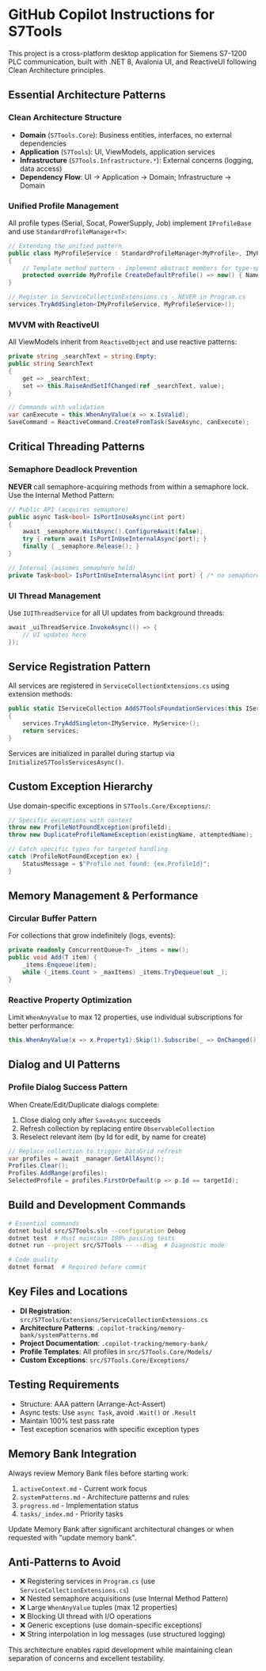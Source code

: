 # GitHub Copilot Instructions for S7Tools

This project is a cross-platform desktop application for Siemens S7-1200 PLC communication, built with .NET 8, Avalonia UI, and ReactiveUI following Clean Architecture principles.

## Essential Architecture Patterns

### Clean Architecture Structure
- **Domain** (`S7Tools.Core`): Business entities, interfaces, no external dependencies
- **Application** (`S7Tools`): UI, ViewModels, application services
- **Infrastructure** (`S7Tools.Infrastructure.*`): External concerns (logging, data access)
- **Dependency Flow**: UI → Application → Domain; Infrastructure → Domain

### Unified Profile Management
All profile types (Serial, Socat, PowerSupply, Job) implement `IProfileBase` and use `StandardProfileManager<T>`:

```csharp
// Extending the unified pattern
public class MyProfileService : StandardProfileManager<MyProfile>, IMyProfileService
{
    // Template method pattern - implement abstract members for type-specific behavior
    protected override MyProfile CreateDefaultProfile() => new() { Name = "MyDefault" };
}

// Register in ServiceCollectionExtensions.cs - NEVER in Program.cs
services.TryAddSingleton<IMyProfileService, MyProfileService>();
```

### MVVM with ReactiveUI
All ViewModels inherit from `ReactiveObject` and use reactive patterns:

```csharp
private string _searchText = string.Empty;
public string SearchText
{
    get => _searchText;
    set => this.RaiseAndSetIfChanged(ref _searchText, value);
}

// Commands with validation
var canExecute = this.WhenAnyValue(x => x.IsValid);
SaveCommand = ReactiveCommand.CreateFromTask(SaveAsync, canExecute);
```

## Critical Threading Patterns

### Semaphore Deadlock Prevention
**NEVER** call semaphore-acquiring methods from within a semaphore lock. Use the Internal Method Pattern:

```csharp
// Public API (acquires semaphore)
public async Task<bool> IsPortInUseAsync(int port)
{
    await _semaphore.WaitAsync().ConfigureAwait(false);
    try { return await IsPortInUseInternalAsync(port); }
    finally { _semaphore.Release(); }
}

// Internal (assumes semaphore held)
private Task<bool> IsPortInUseInternalAsync(int port) { /* no semaphore */ }
```

### UI Thread Management
Use `IUIThreadService` for all UI updates from background threads:

```csharp
await _uiThreadService.InvokeAsync(() => {
    // UI updates here
});
```

## Service Registration Pattern

All services are registered in `ServiceCollectionExtensions.cs` using extension methods:

```csharp
public static IServiceCollection AddS7ToolsFoundationServices(this IServiceCollection services)
{
    services.TryAddSingleton<IMyService, MyService>();
    return services;
}
```

Services are initialized in parallel during startup via `InitializeS7ToolsServicesAsync()`.

## Custom Exception Hierarchy

Use domain-specific exceptions in `S7Tools.Core/Exceptions/`:

```csharp
// Specific exceptions with context
throw new ProfileNotFoundException(profileId);
throw new DuplicateProfileNameException(existingName, attemptedName);

// Catch specific types for targeted handling
catch (ProfileNotFoundException ex) {
    StatusMessage = $"Profile not found: {ex.ProfileId}";
}
```

## Memory Management & Performance

### Circular Buffer Pattern
For collections that grow indefinitely (logs, events):

```csharp
private readonly ConcurrentQueue<T> _items = new();
public void Add(T item) {
    _items.Enqueue(item);
    while (_items.Count > _maxItems) _items.TryDequeue(out _);
}
```

### Reactive Property Optimization
Limit `WhenAnyValue` to max 12 properties, use individual subscriptions for better performance:

```csharp
this.WhenAnyValue(x => x.Property1).Skip(1).Subscribe(_ => OnChanged()).DisposeWith(_disposables);
```

## Dialog and UI Patterns

### Profile Dialog Success Pattern
When Create/Edit/Duplicate dialogs complete:
1. Close dialog only after `SaveAsync` succeeds
2. Refresh collection by replacing entire `ObservableCollection`
3. Reselect relevant item (by Id for edit, by name for create)

```csharp
// Replace collection to trigger DataGrid refresh
var profiles = await _manager.GetAllAsync();
Profiles.Clear();
Profiles.AddRange(profiles);
SelectedProfile = profiles.FirstOrDefault(p => p.Id == targetId);
```

## Build and Development Commands

```bash
# Essential commands
dotnet build src/S7Tools.sln --configuration Debug
dotnet test  # Must maintain 100% passing tests
dotnet run --project src/S7Tools -- --diag  # Diagnostic mode

# Code quality
dotnet format  # Required before commit
```

## Key Files and Locations

- **DI Registration**: `src/S7Tools/Extensions/ServiceCollectionExtensions.cs`
- **Architecture Patterns**: `.copilot-tracking/memory-bank/systemPatterns.md`
- **Project Documentation**: `.copilot-tracking/memory-bank/`
- **Profile Templates**: All profiles in `src/S7Tools.Core/Models/`
- **Custom Exceptions**: `src/S7Tools.Core/Exceptions/`

## Testing Requirements

- Structure: AAA pattern (Arrange-Act-Assert)
- Async tests: Use `async Task`, avoid `.Wait()` or `.Result`
- Maintain 100% test pass rate
- Test exception scenarios with specific exception types

## Memory Bank Integration

Always review Memory Bank files before starting work:
1. `activeContext.md` - Current work focus
2. `systemPatterns.md` - Architecture patterns and rules
3. `progress.md` - Implementation status
4. `tasks/_index.md` - Priority tasks

Update Memory Bank after significant architectural changes or when requested with "update memory bank".

## Anti-Patterns to Avoid

- ❌ Registering services in `Program.cs` (use `ServiceCollectionExtensions.cs`)
- ❌ Nested semaphore acquisitions (use Internal Method Pattern)
- ❌ Large `WhenAnyValue` tuples (max 12 properties)
- ❌ Blocking UI thread with I/O operations
- ❌ Generic exceptions (use domain-specific exceptions)
- ❌ String interpolation in log messages (use structured logging)

This architecture enables rapid development while maintaining clean separation of concerns and excellent testability.

